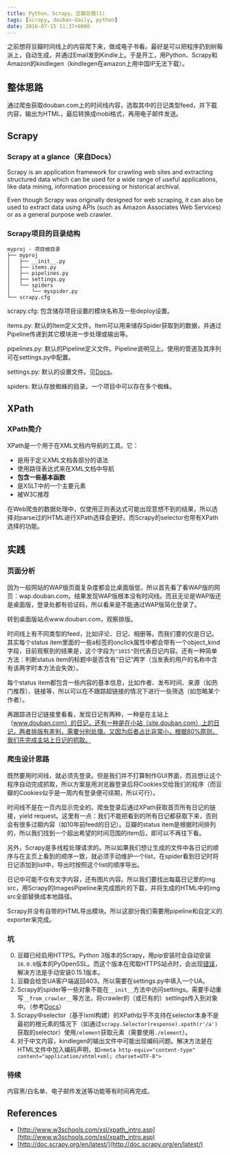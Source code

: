```yaml
---
title: Python、Scrapy、豆瓣日报(1)
tags: [scrapy, douban-daily, python]
date: 2016-07-15 11:37+0800
---
```


之前想将豆瓣时间线上的内容爬下来，做成电子书看。最好是可以把程序扔到树莓派上，自动生成，并通过Email发到Kindle上。于是开工，用Python、Scrapy和Amazon的kindlegen（kindlegen在amazon上用中国IP无法下载）。

## 整体思路

通过爬虫获取douban.com上的时间线内容，选取其中的日记类型feed，并下载内容，输出为HTML，最后转换成mobi格式，再用电子邮件发送。

## Scrapy

### Scrapy at a glance（来自Docs）

Scrapy is an application framework for crawling web sites and extracting structured data which can be used for a wide range of useful applications, like data mining, information processing or historical archival.

Even though Scrapy was originally designed for web scraping, it can also be used to extract data using APIs (such as Amazon Associates Web Services) or as a general purpose web crawler.

### Scrapy项目的目录结构

    myproj - 项目根目录
    ├── myproj
    │   ├── __init__.py
    │   ├── items.py
    │   ├── pipelines.py
    │   ├── settings.py
    │   └── spiders
    │       └── myspider.py
    └── scrapy.cfg
    
scrapy.cfg: 包含储存项目设置的模块名称及一些deploy设置。

items.py: 默认的Item定义文件。Item可以用来储存Spider获取到的数据，并通过Pipeline传递到其它模块进一步处理或输出等。

pipelines.py: 默认的Pipeline定义文件。Pipeline说明见上。使用的管道及其序列可在settings.py中配置。

settings.py: 默认的设置文件。见[Docs](http://doc.scrapy.org/en/latest/topics/settings.html)。

spiders: 默认存放蜘蛛的目录。一个项目中可以存在多个蜘蛛。

## XPath

### XPath简介

XPath是一个用于在XML文档内导航的工具。它：

* 是用于定义XML文档各部分的语法
* 使用路径表达式来在XML文档中导航
* __包含一些基本函数__
* 是XSLT中的一个主要元素
* 被W3C推荐

在Web爬虫的数据处理中，仅使用正则表达式可能出现意想不到的结果，所以选择对parse过的HTML进行XPath选择会更好。而Scrapy的selector也带有XPath选择的功能。

## 实践

### 页面分析

因为一般网站的WAP版页面复杂度都会比桌面版低，所以首先看了看WAP版的网页：wap.douban.com。结果发现WAP版根本没有时间线。而且无论是WAP版还是桌面版，登录处都有验证码，所以看来是不能通过WAP版简化登录了。

转到桌面版站点www.douban.com，观察排版。

时间线上有不同类型的feed，比如评论、日记、相册等。而我们要的仅是日记。其实每个status item里面的一些a标签的onclick属性中都会带有一个object_kind字段，目前观察到的结果是，这个字段为`"1015"`则代表日记内容。还有一种简单方法：判断status item的标题中是否含有“日记”两字（当发表的用户的名称中含有该两字时本方法会失效）。

每个status item都包含一些内容的基本信息，比如作者、发布时间、来源（如热门推荐）、链接等，所以可以在不跟踪超链接的情况下进行一些筛选（如忽略某个作者）。

再跟踪进日记链接里看看，发现日记有两种，一种是在主站上（www.douban.com）的日记，还有一种是在小站（site.douban.com）上的日记，两者排版有差别，需要分别处理。又因为后者占比非常小，根据80%原则，我们先完成主站上日记的抓取。

### 爬虫设计思路

既然要用时间线，就必须先登录。但是我们并不打算制作GUI界面，而且想让这个程序自动完成抓取，所以方案是用浏览器登录后将Cookies交给我们的程序（而豆瓣的Cookies似乎是一周内有登录便可续期，所以可行）。

时间线不是在一页内显示完全的。爬虫登录后通过XPath获取首页所有日记的链接，yield request。这里有一点：我们不能把看到的所有日记都获取下来，否则会有很多过期内容（如10年前feed的日记）。豆瓣的status item是根据时间排列的，所以我们找到一个超出希望的时间范围的item后，即可以不再往下看。

另外，Scrapy是多线程处理请求的。所以如果我们想让生成的文件中各日记的顺序与在主页上看到的顺序一致，就必须手动维护一个list，在spider看到日记时将日记添加到list中，导出时按照这个list的顺序导出。

日记中可能不仅有文字内容，还有图片内容。所以我们要找出每篇日记里的img src，用Scrapy的ImagesPipeline来完成图片的下载，并将生成的HTML中的img src全部替换成本地路径。

Scrapy并没有自带的HTML导出模块。所以这部分我们需要用pipeline和自定义的exporter来完成。

### 坑

0. 豆瓣已经启用HTTPS。Python 3版本的Scrapy，用pip安装时会自动安装`16.0.0`版本的PyOpenSSL。而这个版本在爬取HTTPS站点时，会出现[错误](http://stackoverflow.com/questions/37226591/scrapy-openssl-scraping-https-sites-attributeerror-module-object-has-no-at)，解决方法是手动安装0.15.1版本。
0. 豆瓣会给空UA客户端返回403。所以需要在settings.py中填入一个UA。
0. Scrapy的spider等一些对象不能在`__init__`方法中访问settings。需要手动重写`__from_crawler__`等方法，将crawler的（或已有的）settings传入到对象中。（参考[Docs](http://doc.scrapy.org/en/latest/topics/settings.html)）
0. Scrapy中selector（基于lxml构建）的XPath似乎不支持在selector本身不是最初的根元素的情况下（如通过`scrapy.Selector(response).xpath(r'/a')`获取的selector）使用`/element`获取元素（需要使用`./element`）。
0. 对于中文内容，kindlegen的输出文件中可能出现编码问题。解决方法是在HTML文件中加入编码声明，如`<meta http-equiv="content-type" content="application/xhtml+xml; charset=UTF-8">`

### 待续

内容黑/白名单、电子邮件发送等功能等有时间再完成。

## References

* [http://www.w3schools.com/xsl/xpath_intro.asp](http://www.w3schools.com/xsl/xpath_intro.asp)
* [http://doc.scrapy.org/en/latest/](http://doc.scrapy.org/en/latest/)
